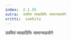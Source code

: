 ```yaml
---
index:  2.1.55
sutra:  उपमितं व्याघ्रादिभिः सामान्याप्रयोगे
vritti:  samhita 
---
```


उपमितं व्याघ्रादिभिः सामान्याप्रयोगे

